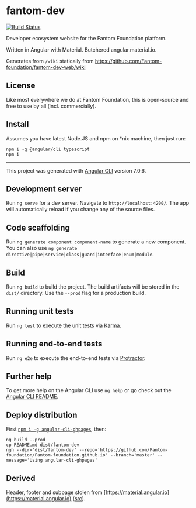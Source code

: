fantom-dev
==========
[![Build Status](https://travis-ci.org/Fantom-foundation/fantom-dev-web.svg?branch=master)](https://travis-ci.org/Fantom-foundation/fantom-dev-web)

Developer ecosystem website for the Fantom Foundation platform.

Written in Angular with Material. Butchered angular.material.io.

Generates from `/wiki` statically from https://github.com/Fantom-foundation/fantom-dev-web/wiki

## License
Like most everywhere we do at Fantom Foundation, this is open-source and free to use by all (incl. commercially).

## Install

Assumes you have latest Node.JS and npm on *nix machine, then just run:

    npm i -g @angular/cli typescript
    npm i

---

This project was generated with [Angular CLI](https://github.com/angular/angular-cli) version 7.0.6.

## Development server

Run `ng serve` for a dev server. Navigate to `http://localhost:4200/`. The app will automatically reload if you change any of the source files.

## Code scaffolding

Run `ng generate component component-name` to generate a new component. You can also use `ng generate directive|pipe|service|class|guard|interface|enum|module`.

## Build

Run `ng build` to build the project. The build artifacts will be stored in the `dist/` directory. Use the `--prod` flag for a production build.

## Running unit tests

Run `ng test` to execute the unit tests via [Karma](https://karma-runner.github.io).

## Running end-to-end tests

Run `ng e2e` to execute the end-to-end tests via [Protractor](http://www.protractortest.org/).

## Further help

To get more help on the Angular CLI use `ng help` or go check out the [Angular CLI README](https://github.com/angular/angular-cli/blob/master/README.md).

## Deploy distribution
First [`npm i -g angular-cli-ghpages`](https://github.com/angular-schule/angular-cli-ghpages), then:

    ng build --prod
    cp README.md dist/fantom-dev
    ngh --dir='dist/fantom-dev' --repo='https://github.com/Fantom-foundation/Fantom-foundation.github.io' --branch='master' --message='Using angular-cli-ghpages'

## Derived

Header, footer and subpage stolen from [https://material.angular.io](https://material.angular.io) ([src](https://github.com/angular/material.angular.io)).
